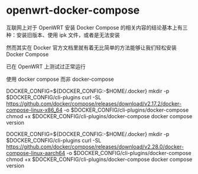 # openwrt-docker-compose

互联网上对于 OpenWRT 安装 Docker Compose 的相关内容的结论基本上有三种：安装旧版本、使用 ipk 文件，或者是无法安装

然而其实在 Docker 官方文档里就有着无比简单的方法能够让我们轻松安装 Docker Compose

已在 OpenWRT 上测试过正常运行


使用 docker compose 而非 docker-compose



DOCKER_CONFIG=${DOCKER_CONFIG:-$HOME/.docker}
mkdir -p $DOCKER_CONFIG/cli-plugins
curl -SL https://github.com/docker/compose/releases/download/v2.17.2/docker-compose-linux-x86_64 -o $DOCKER_CONFIG/cli-plugins/docker-compose
chmod +x $DOCKER_CONFIG/cli-plugins/docker-compose
docker compose version


DOCKER_CONFIG=${DOCKER_CONFIG:-$HOME/.docker}
mkdir -p $DOCKER_CONFIG/cli-plugins
curl -SL https://github.com/docker/compose/releases/download/v2.28.0/docker-compose-linux-aarch64 -o $DOCKER_CONFIG/cli-plugins/docker-compose
chmod +x $DOCKER_CONFIG/cli-plugins/docker-compose
docker compose version
